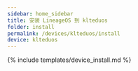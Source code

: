 ```yaml
---
sidebar: home_sidebar
title: 安装 LineageOS 到 klteduos
folder: install
permalink: /devices/klteduos/install
device: klteduos
---
```

{% include templates/device_install.md %}
